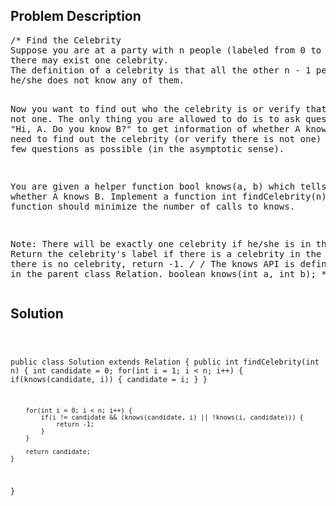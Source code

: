 <!--
<style>
  body { font-family: Arial, sans-serif; }
  .container { max-width: 100%; margin: auto; padding: 20px; }
  .comment-block { background-color: #f9f9f9; padding: 10px; border-left: 5px solid #ccc; }
  .code-block { background-color: #f4f4f4; padding: 10px; border: 1px solid #ddd; }
</style>
-->

<div class='container'>
<h2>Problem Description</h2>
<div class='comment-block'>
<pre>
/* Find the Celebrity
Suppose you are at a party with n people (labeled from 0 to n - 1) and among them, 
there may exist one celebrity. 
The definition of a celebrity is that all the other n - 1 people know him/her but 
he/she does not know any of them.

Now you want to find out who the celebrity is or verify that there is not one. 
The only thing you are allowed to do is to ask questions like: "Hi, A. Do you know B?" 
to get information of whether A knows B. You need to find out the celebrity (or verify 
there is not one) by asking as few questions as possible (in the asymptotic sense).

You are given a helper function bool knows(a, b) which tells you whether A knows B. 
Implement a function int findCelebrity(n), your function should minimize the number 
of calls to knows.

Note: There will be exactly one celebrity if he/she is in the party. Return the 
celebrity's label if there is a celebrity in the party. If there is no celebrity, 
return -1.
*/
/* The knows API is defined in the parent class Relation.
      boolean knows(int a, int b); */
</pre>
</div>

<h2>Solution</h2>
<div class='code-block'>
<pre><code class='language-java'>


public class Solution extends Relation {
    public int findCelebrity(int n) {
        int candidate = 0;
        for(int i = 1; i < n; i++) {
            if(knows(candidate, i)) {
                candidate = i;
            }
        }
        
        for(int i = 0; i < n; i++) {
            if(i != candidate && (knows(candidate, i) || !knows(i, candidate))) {
                return -1;
            }
        }
        
        return candidate;
    }
}</code></pre>
</div>
</div>
